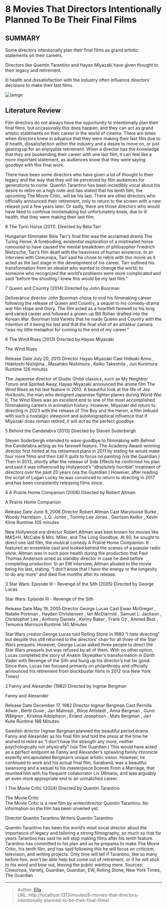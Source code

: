 # 8 Movies That Directors Intentionally Planned To Be Their Final Films


## SUMMARY 

 Some directors intentionally plan their final films as grand artistic statements on their careers. 

 Directors like Quentin Tarantino and Hayao Miyazaki have given thought to their legacy and retirement. 

 Ill health and dissatisfaction with the industry often influence directors&#39; decisions to make their last films. 

![iamge](https://static1.srcdn.com/wordpress/wp-content/uploads/2023/02/quentin-tarantino-directing-a-movie.jpg)

## Literature Review



Film directors do not always have the opportunity to intentionally plan their final films, but occasionally this does happen, and they can act as grand artistic statements on their career in the world of cinema. There are times when directors knew in advance that they were making their last film due to ill health, dissatisfaction within the industry and a desire to move on, or just gearing up for an enjoyable retirement. When a director has the knowledge that they are bookending their career with one last film, it can feel like a more important statement, as audiences know that they were saying goodbye with this final work.

There have been some directors who have given a lot of thought to their legacy and the way that they will be perceived by film audiences for generations to come. Quentin Tarantino has been incredibly vocal about his desire to retire on a high note and has stated that his tenth film, the upcoming The Movie Critic, will be his last. There are other directors who officially announced their retirement, only to return to the screen with a new release just a few years later. Or sadly, there are those directors who would have liked to continue moviemaking but unfortunately knew, due to ill health, that they were making their last film.




 8  The Turin Horse (2011). 
Directed by Béla Tarr
        

Hungarian filmmaker Béla Tarr’s final film was the acclaimed drama The Turing Horse. A foreboding, existential exploration of a mistreated horse rumoured to have caused the mental breakdown of philosopher Friedrich Nietzsche, Tarr’s film dealt with the heaviness of human existence. In an interview with Cineuropa, Tarr said he chose to retire with this movie as it acted as the last stage in the development of his career. Tarr outlined his transformation from an idealist who wanted to change the world, to someone who recognized the world’s problems were more complicated and said “before the shooting I knew this would be my last film.”



 7  Queen and Country (2014) 
Directed by John Boorman
        

Deliverance director John Boorman chose to end his filmmaking career following the release of Queen and Country, a sequel to his comedy-drama war film Hope and Glory. The film acted as a heartfelt farewell to his long and varied career and followed a grown-up Bill Rohan drafted into the Korean War. Boorman told Variety that he made Queen and Country with the intention of it being his last and that the final shot of an amateur camera “was my little metaphor for coming to the end of my career.”



 6  The Wind Rises (2013) 
Directed by Hayao Miyazaki



  The Wind Rises  

 Release Date   July 20, 2013    Director   Hayao Miyazaki    Cast   Hideaki Anno , Hidetoshi Nishijima , Masahiko Nishimura , Keiko Takeshita , Jun Kunimura    Runtime   126 minutes    




The Japanese director of Studio Ghibli classics, such as My Neighbor Totoro and Spirited Away, Hayao Miyazaki announced the anime film The Wind Rises as his last feature in 2013. A beautiful look at the life of Jiro Horikoshi, the man who designed Japanese fighter planes during World War II, The Wind Rises was an excellent end to one of the most accomplished filmmakeing careers in animation history. However, Miyazaki did return to directing in 2023 with the release of The Boy and the Heron, a film imbued with such a nostalgic viewpoint and autobiographical influence that if Miyazaki does remain retired, it will act as the perfect goodbye.



 5  Behind the Candelabra (2013) 
Directed by Steven Soderbergh
        

Steven Soderbergh intended to wave goodbye to filmmaking with Behind the Candelabra acting as his farewell feature. The Academy Award-winning director first hinted at his retirement plans in 2011 by stating he would make four more films and then call it quits to focus on painting (via the Guardian.) Then in 2013, shortly after the release of Side Effects he confirmed his plan and said it was influenced by Hollywood’s “absolutely horrible” treatment of directors over the past 20 years (via the Guardian.) However, after reading the script of Logan Lucky he was convinced to return to directing in 2017 and has been consistently releasing films since.



 4  A Prairie Home Companion (2006) 
Directed by Robert Altman
        

 A Prairie Home Companion 

 Release Date   June 9, 2006    Director   Robert Altman    Cast   Marylouise Burke , Woody Harrelson , L.Q. Jones , Tommy Lee Jones , Garrison Keillor , Kevin Kline    Runtime   105 minutes    




New Hollywood era director Robert Altman was best known for movies like M*A*S*H, McCabe &amp; Mrs. Miller, and The Long Goodbye. At 80, he sought to direct one last film, the musical comedy A Prairie Home Companion. It featured an ensemble cast and looked behind the scenes of a popular radio show. Altman was in such poor health during the production that Paul Thomas Anderson acted as standby director in case he died before completing production. In an EW interview, Altman alluded to the movie being his last, stating, “I don’t know that I have the energy or the longevity to do any more” and died five months after its release.





 3  Star Wars: Episode III – Revenge of the Sith (2005) 
Directed by George Lucas




  Star Wars: Episode III - Revenge of the Sith  

 Release Date   May 19, 2005    Director   George Lucas    Cast   Ewan McGregor , Natalie Portman , Hayden Christensen , Ian McDiarmid , Samuel L. Jackson , Christopher Lee , Anthony Daniels , Kenny Baker , Frank Oz , Ahmed Best , Temuera Morrison    Runtime   140 Minutes    




Star Wars creator George Lucas told Rolling Stone in 1980 “I hate directing” but despite this still returned to the directors’ chair for all three of the Star Wars prequels. However, George Lucas asked three people to direct the Star Wars prequels but was refused by all of them. With no other option, Lucas completed the story of Anakin Skywalker’s transformation in Darth Vader with Revenge of the Sith and hung up his director’s hat for good. Since then, Lucas has focused primarily on philanthropy and officially announced his retirement from blockbuster films in 2012 (via New York Times)



 2  Fanny and Alexander (1982) 
Directed by Ingmar Bergman
        

 Fanny and Alexander 

 Release Date   December 17, 1982    Director   Ingmar Bergman    Cast   Pernilla Allwin , Bertil Guve , Jan Malmsjö , Börje Ahlstedt , Anna Bergman , Gunn Wållgren , Kristina Adolphson , Erland Josephson , Mats Bergman , Jarl Kulle    Runtime   188 Minutes    




Swedish director Ingmar Bergman planned the beautiful period drama Fanny and Alexander as his final film and told the press at the time he wished to retire as “I don&#39;t have the strength any more, neither psychologically nor physically” (via The Guardian.) This would have acted as a perfect endpoint as Fanny and Alexander’s sprawling family chronicle expertly encapsulated Bergman’s unique artistic vision. However, he continued to work and his actual final film, Saraband, was a beautiful swansong and a sequel to his masterpiece Scenes From a Marriage, that reunited him with his frequent collaborator Liv Ullmann, and was arguably an even more appropriate end to an unmatched career.



 1  The Movie Critic (2024) 
Directed by Quentin Tarantino




  The Movie Critic  
The Movie Critic is a new film by writer/director Quentin Tarantino. No information on the film has been unveiled yet.


 Director   Quentin Tarantino    Writers   Quentin Tarantino    




Quentin Tarantino has been the world’s most vocal director about the importance of legacy and tailoring a strong filmography, so much so that for years Tarantino has said he will stop making films after his tenth feature. Tarantino has committed to his plan and as he prepares to make The Movie Critic, his tenth film, and has said following this he will focus on criticism, television, and writing projects. Only time will tell if Tarantino, like so many before him, won&#39;t be able help but come out of retirement, or if he will stick to his word and bow out, leaving the public wanting more.
Sources: Cineuropa, Variety, Guardian, Guardian, EW, Rolling Stone, New York Times, The Guardian

---

> Author: [Ella](https://instagram.hk.cn/)  
> URL: http://localhost:1313/movies/8-movies-that-directors-intentionally-planned-to-be-their-final-films/  

